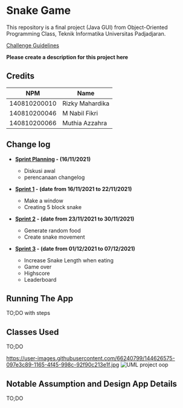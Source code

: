 # Snake Game

This repository is a final project (Java GUI) from Object-Oriented Programming Class, Teknik Informatika Universitas Padjadjaran. 

[Challenge Guidelines](challenge-guideline.md)

**Please create a description for this project here**

## Credits
| NPM           | Name        |
| ------------- |-------------|
| 140810200010  | Rizky Mahardika    |
| 140810200046  | M Nabil Fikri    |
| 140810200066  | Muthia Azzahra |

## Change log
- **[Sprint Planning](changelog/sprint-planning.md) - (16/11/2021)** 
   -  Diskusi awal
   - perencanaan changelog

- **[Sprint 1](changelog/sprint-1.md) - (date from 16/11/2021 to 22/11/2021)** 
   - Make a window
   - Creating 5 block snake

- **[Sprint 2](changelog/sprint-2.md) - (date from 23/11/2021 to 30/11/2021)** 
   - Generate random food
   - Create snake movement
   
- **[Sprint 3](changelog/sprint-3.md) - (date from 01/12/2021 to 07/12/2021)** 
   - Increase Snake Length when eating
   - Game over
   - Highscore
   - Leaderboard

## Running The App

TO;DO with steps

## Classes Used

TO;DO

https://user-images.githubusercontent.com/66240799/144626575-097e3c89-1165-4f45-998c-92f90c213e1f.jpg
![UML project oop](https://user-images.githubusercontent.com/66240799/144626575-097e3c89-1165-4f45-998c-92f90c213e1f.jpg)


## Notable Assumption and Design App Details

TO;DO
